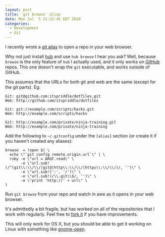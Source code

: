 ```yaml
---
layout: post
title: `git browse` alias
date: Mon Jul  5 21:22:45 EDT 2010
categories:
  - Development
  - Git
---
```

I recently wrote a [git alias](https://git.wiki.kernel.org/index.php/Aliases)
to open a repo in your web browser.

Why not just install [hub](http://github.com/defunkt/hub) and use `hub browse`
I hear you ask? Well, because `browse` is the only feature of `hub` I actually
used, and it only works on [GitHub](http://github.com) repos. This one doesn't
wrap the `git` executable, and works outside of GitHub.

This assumes that the URLs for both git and web are the same (except for
the git parts). Eg:

    Git: git@github.com:itspriddle/dotfiles.git
    Web: http://github.com/itspriddle/dotfiles

    Git: git://example.com/scripts/hacks.git
    Web: http://example.com/scripts/hacks

    Git: http://example.com/private/ninja-training.git
    Web: http://example.com/private/ninja-training

Add the following to `~/.gitconfig` under the `[alias]` section (or
create it if you haven't created any aliases):

    browse  = !open $( \
      echo \"`git config remote.origin.url`\" | \
      ruby -e \"url = ARGF.read\" \
           -e \"url.sub!(/^(git\\:\\/\\/|git@|http\\:\\/\\/|https\\:\\/\\/)/, '')\" \
           -e \"url.sub!(':', '/')\" \
           -e \"url.sub!(/\\.git\\$/, '')\" \
           -e \"print 'http://' + url\" \
    )

Run `git browse` from your repo and watch in awe as it opens in your web
browser.

It's admittedly a bit fragile, but has worked on all of the repositories
that I work with regularly.  Feel free to [fork it](http://gist.github.com/462049)
if you have improvements.

This will only work for OS X, but you should be able to get it working
on Linux with something like [gnome-open](http://embraceubuntu.com/2006/12/16/gnome-open-open-anything-from-the-command-line/).
